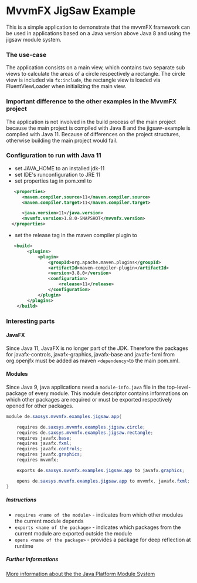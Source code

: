 # MvvmFX JigSaw Example

This is a simple application to demonstrate that the mvvmFX framework can be used in applications based on a Java version 
above Java 8 and using the jigsaw module system.

### The use-case

The application consists on a main view, which contains two separate sub views to calculate the areas of a circle 
respectively a rectangle.
The circle view is included via `fx:include`, the rectangle view is loaded via FluentViewLoader when initializing the 
main view.

### Important difference to the other examples in the MvvmFX project

The application is not involved in the build process of the main project because the main project is compiled with Java 8
and the jigsaw-example is compiled with Java 11. Because of differences on the project structures, otherwise building 
the main project would fail. 

### Configuration to run with Java 11

* set JAVA_HOME to an installed jdk-11
* set IDE's runconfiguration to JRE 11
* set properties tag in pom.xml to
 ```xml
    <properties>
       <maven.compiler.source>11</maven.compiler.source>
       <maven.compiler.target>11</maven.compiler.target>

       <java.version>11</java.version>
       <mvvmfx.version>1.8.0-SNAPSHOT</mvvmfx.version>
   </properties>
 ```
 * set the release tag in the maven compiler plugin to 
 ```xml  
    <build>
         <plugins>
             <plugin>
                 <groupId>org.apache.maven.plugins</groupId>
                 <artifactId>maven-compiler-plugin</artifactId>
                 <version>3.8.0</version>
                 <configuration>
                     <release>11</release>
                 </configuration>
             </plugin>
         </plugins>
     </build>
 ```
  
### Interesting parts

#### JavaFX

Since Java 11, JavaFX is no longer part of the JDK. Therefore the packages for javafx-controls, javafx-graphics, 
javafx-base and javafx-fxml from org.openjfx must be added as maven `<dependency>`to the main pom.xml.

#### Modules

Since Java 9, java applications need a `module-info.java` file in the top-level-package of every module.
This module descriptor contains informations on which other packages are required or must be exported respectively opened for 
other packages.

```Java
module de.saxsys.mvvmfx.examples.jigsaw.app{

    requires de.saxsys.mvvmfx.examples.jigsaw.circle;
    requires de.saxsys.mvvmfx.examples.jigsaw.rectangle;
    requires javafx.base;
    requires javafx.fxml;
    requires javafx.controls;
    requires javafx.graphics;
    requires mvvmfx;

    exports de.saxsys.mvvmfx.examples.jigsaw.app to javafx.graphics;

    opens de.saxsys.mvvmfx.examples.jigsaw.app to mvvmfx, javafx.fxml;
}
```
##### Instructions

 - `requires <name of the module>` - indicates from which other modules the current module depends
 - `exports <name of the package>` - indicates which packages from the current module are exported outside the module
 - `opens <name of the package>` - provides a package for deep reflection at runtime

##### Further Informations 

[More information about the the Java Platform Module System](https://dzone.com/articles/java-9-modules-introduction-part-1)

 